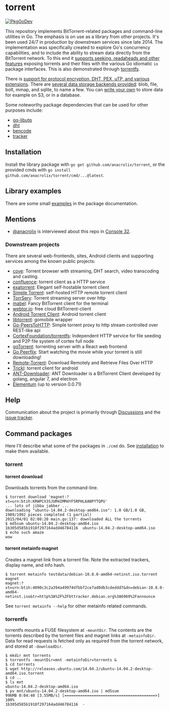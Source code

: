 # torrent

[![PkgGoDev](https://pkg.go.dev/badge/github.com/anacrolix/torrent)](https://pkg.go.dev/github.com/anacrolix/torrent)

This repository implements BitTorrent-related packages and command-line utilities in Go. The emphasis is on use as a library from other projects. It's been used 24/7 in production by downstream services since late 2014. The implementation was specifically created to explore Go's concurrency capabilities, and to include the ability to stream data directly from the BitTorrent network. To this end it [supports seeking, readaheads and other features](https://godoc.org/github.com/anacrolix/torrent#Reader) exposing torrents and their files with the various Go idiomatic `io` package interfaces. This is also demonstrated through [torrentfs](#torrentfs).

There is [support for protocol encryption, DHT, PEX, uTP, and various extensions](https://godoc.org/github.com/anacrolix/torrent). There are [several data storage backends provided](https://godoc.org/github.com/anacrolix/torrent/storage): blob, file, bolt, mmap, and sqlite, to name a few. You can [write your own](https://godoc.org/github.com/anacrolix/torrent/storage#ClientImpl) to store data for example on S3, or in a database. 

Some noteworthy package dependencies that can be used for other purposes include:

 * [go-libutp](https://github.com/anacrolix/go-libutp)
 * [dht](https://github.com/anacrolix/dht)
 * [bencode](https://godoc.org/github.com/anacrolix/torrent/bencode)
 * [tracker](https://godoc.org/github.com/anacrolix/torrent/tracker)

## Installation

Install the library package with `go get github.com/anacrolix/torrent`, or the provided cmds with `go install github.com/anacrolix/torrent/cmd/...@latest`.

## Library examples

There are some small [examples](https://godoc.org/github.com/anacrolix/torrent#pkg-examples) in the package documentation.

## Mentions

 * [@anacrolix](https://github.com/anacrolix) is interviewed about this repo in [Console 32](https://console.substack.com/p/console-32).

### Downstream projects

There are several web-frontends, sites, Android clients and supporting services among the known public projects:

 * [cove](https://coveapp.info): Torrent browser with streaming, DHT search, video transcoding and casting.
 * [confluence](https://github.com/anacrolix/confluence): torrent client as a HTTP service <!-- Well of course I know him... He's me -->
 * [exatorrent](https://github.com/varbhat/exatorrent): Elegant self-hostable torrent client <!-- 1.5k stars -->
 * [Simple Torrent](https://github.com/boypt/simple-torrent): self-hosted HTTP remote torrent client <!-- 876 stars -->
 * [TorrServ](https://github.com/YouROK/TorrServer): Torrent streaming server over http <!-- 543 stars -->
 * [mabel](https://github.com/smmr-software/mabel): Fancy BitTorrent client for the terminal <!-- 237 stars -->
 * [webtor.io](https://webtor.io/): free cloud BitTorrent-client <!-- not exclusively anacrolix/torrent maybe? 40-200 stars? -->
 * [Android Torrent Client](https://gitlab.com/axet/android-torrent-client): Android torrent client <!-- 29 stars -->
 * [libtorrent](https://gitlab.com/axet/libtorrent): gomobile wrapper <!-- 15 stars -->
 * [Go-PeersToHTTP](https://github.com/WinPooh32/peerstohttp): Simple torrent proxy to http stream controlled over REST-like api <!-- 28 stars -->
 * [CortexFoundation/torrentfs](https://github.com/CortexFoundation/torrentfs): Independent HTTP service for file seeding and P2P file system of cortex full node <!-- 21 stars -->
 * [goTorrent](https://github.com/deranjer/goTorrent): torrenting server with a React web frontend <!-- 156 stars, inactive since 2020 -->
 * [Go Peerflix](https://github.com/Sioro-Neoku/go-peerflix): Start watching the movie while your torrent is still downloading! <!-- 449 stars, inactive since 2019 -->
 * [Remote-Torrent](https://github.com/BruceWangNo1/remote-torrent): Download Remotely and Retrieve Files Over HTTP <!-- 57 stars, inactive since 2019 -->
 * [Trickl](https://github.com/arranlomas/Trickl): torrent client for android <!-- 48 stars, inactive since 2018 -->
 * [ANT-Downloader](https://github.com/anatasluo/ant): ANT Downloader is a BitTorrent Client developed by golang, angular 7, and electron <!-- archived -->
 * [Elementum](http://elementum.surge.sh/) (up to version 0.0.71)

## Help

Communication about the project is primarily through [Discussions](https://github.com/anacrolix/torrent/discussions) and the [issue tracker](https://github.com/anacrolix/torrent/issues).

## Command packages

Here I'll describe what some of the packages in `./cmd` do. See [installation](#installation) to make them available.

### torrent

#### torrent download

Downloads torrents from the command-line.

    $ torrent download 'magnet:?xt=urn:btih:KRWPCX3SJUM4IMM4YF5RPHL6ANPYTQPU'
    ... lots of jibba jabber ...
    downloading "ubuntu-14.04.2-desktop-amd64.iso": 1.0 GB/1.0 GB, 1989/1992 pieces completed (1 partial)
    2015/04/01 02:08:20 main.go:137: downloaded ALL the torrents
    $ md5sum ubuntu-14.04.2-desktop-amd64.iso
    1b305d585b1918f297164add46784116  ubuntu-14.04.2-desktop-amd64.iso
    $ echo such amaze
    wow

#### torrent metainfo magnet

Creates a magnet link from a torrent file. Note the extracted trackers, display name, and info hash.

    $ torrent metainfo testdata/debian-10.8.0-amd64-netinst.iso.torrent magnet
    magnet:?xt=urn:btih:4090c3c2a394a49974dfbbf2ce7ad0db3cdeddd7&dn=debian-10.8.0-amd64-netinst.iso&tr=http%3A%2F%2Fbttracker.debian.org%3A6969%2Fannounce

See `torrent metainfo --help` for other metainfo related commands.

### torrentfs

torrentfs mounts a FUSE filesystem at `-mountDir`. The contents are the torrents described by the torrent files and magnet links at `-metainfoDir`. Data for read requests is fetched only as required from the torrent network, and stored at `-downloadDir`.

    $ mkdir mnt torrents
    $ torrentfs -mountDir=mnt -metainfoDir=torrents &
    $ cd torrents
    $ wget http://releases.ubuntu.com/14.04.2/ubuntu-14.04.2-desktop-amd64.iso.torrent
    $ cd ..
    $ ls mnt
    ubuntu-14.04.2-desktop-amd64.iso
    $ pv mnt/ubuntu-14.04.2-desktop-amd64.iso | md5sum
    996MB 0:04:40 [3.55MB/s] [========================================>] 100%
    1b305d585b1918f297164add46784116  -

